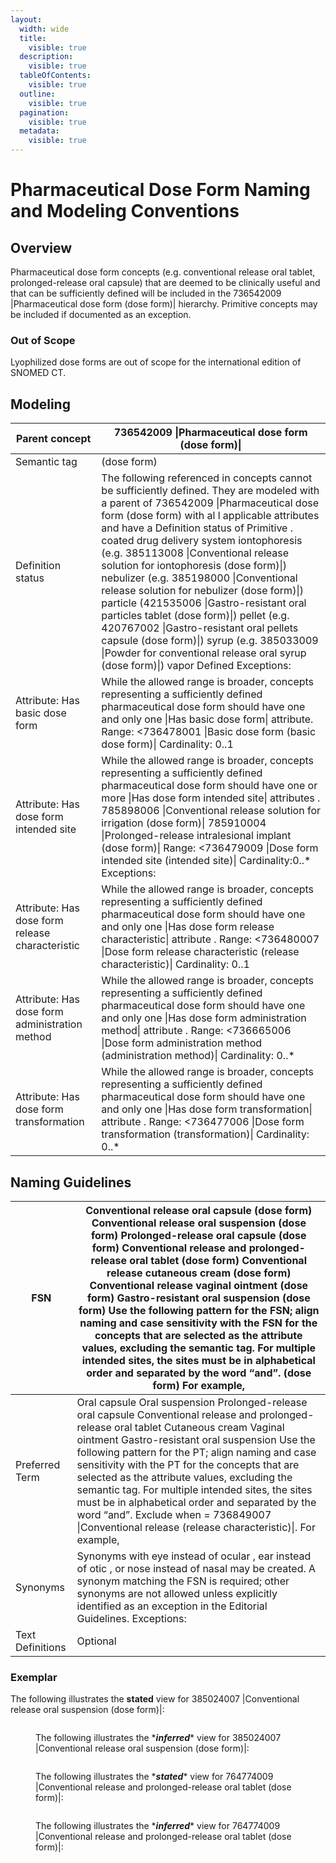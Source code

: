 ```yaml
---
layout:
  width: wide
  title:
    visible: true
  description:
    visible: true
  tableOfContents:
    visible: true
  outline:
    visible: true
  pagination:
    visible: true
  metadata:
    visible: true
---
```


# Pharmaceutical Dose Form Naming and Modeling Conventions

## Overview

Pharmaceutical dose form concepts (e.g. conventional release oral tablet, prolonged-release oral capsule) that are deemed to be clinically useful and that can be sufficiently defined will be included in the 736542009 |Pharmaceutical dose form (dose form)| hierarchy. Primitive concepts may be included if documented as an exception.

### Out of Scope

Lyophilized dose forms are out of scope for the international edition of SNOMED CT.

## Modeling

| Parent concept                                  | 736542009 \|Pharmaceutical dose form (dose form)\|                                                                                                                                                                                                                                                                                                                                                                                                                                                                                                                                                                                                                                                                          |
| ----------------------------------------------- | --------------------------------------------------------------------------------------------------------------------------------------------------------------------------------------------------------------------------------------------------------------------------------------------------------------------------------------------------------------------------------------------------------------------------------------------------------------------------------------------------------------------------------------------------------------------------------------------------------------------------------------------------------------------------------------------------------------------------- |
| Semantic tag                                    | (dose form)                                                                                                                                                                                                                                                                                                                                                                                                                                                                                                                                                                                                                                                                                                                 |
| Definition status                               | The following referenced in concepts cannot be sufficiently defined. They are modeled with a parent of 736542009 \|Pharmaceutical dose form (dose form) with al l applicable attributes and have a Definition status of Primitive . coated drug delivery system iontophoresis (e.g. 385113008 \|Conventional release solution for iontophoresis (dose form)\|) nebulizer (e.g. 385198000 \|Conventional release solution for nebulizer (dose form)\|) particle (421535006 \|Gastro-resistant oral particles tablet (dose form)\|) pellet (e.g. 420767002 \|Gastro-resistant oral pellets capsule (dose form)\|) syrup (e.g. 385033009 \|Powder for conventional release oral syrup (dose form)\|) vapor Defined Exceptions: |
| Attribute: Has basic dose form                  | While the allowed range is broader, concepts representing a sufficiently defined pharmaceutical dose form should have one and only one \|Has basic dose form\| attribute. Range: <736478001 \|Basic dose form (basic dose form)\| Cardinality: 0..1                                                                                                                                                                                                                                                                                                                                                                                                                                                                         |
| Attribute: Has dose form intended site          | While the allowed range is broader, concepts representing a sufficiently defined pharmaceutical dose form should have one or more \|Has dose form intended site\| attributes . 785898006 \|Conventional release solution for irrigation (dose form)\| 785910004 \|Prolonged-release intralesional implant (dose form)\| Range: <736479009 \|Dose form intended site (intended site)\| Cardinality:0..\* Exceptions:                                                                                                                                                                                                                                                                                                         |
| Attribute: Has dose form release characteristic | While the allowed range is broader, concepts representing a sufficiently defined pharmaceutical dose form should have one and only one \|Has dose form release characteristic\| attribute . Range: <736480007 \|Dose form release characteristic (release characteristic)\| Cardinality: 0..1                                                                                                                                                                                                                                                                                                                                                                                                                               |
| Attribute: Has dose form administration method  | While the allowed range is broader, concepts representing a sufficiently defined pharmaceutical dose form should have one and only one \|Has dose form administration method\| attribute . Range: <736665006 \|Dose form administration method (administration method)\| Cardinality: 0..\*                                                                                                                                                                                                                                                                                                                                                                                                                                 |
| Attribute: Has dose form transformation         | While the allowed range is broader, concepts representing a sufficiently defined pharmaceutical dose form should have one and only one \|Has dose form transformation\| attribute . Range: <736477006 \|Dose form transformation (transformation)\| Cardinality: 0..\*                                                                                                                                                                                                                                                                                                                                                                                                                                                      |

## Naming Guidelines

| FSN              | Conventional release oral capsule (dose form) Conventional release oral suspension (dose form) Prolonged-release oral capsule (dose form) Conventional release and prolonged-release oral tablet (dose form) Conventional release cutaneous cream (dose form) Conventional release vaginal ointment (dose form) Gastro-resistant oral suspension (dose form) Use the following pattern for the FSN; align naming and case sensitivity with the FSN for the concepts that are selected as the attribute values, excluding the semantic tag. For multiple intended sites, the sites must be in alphabetical order and separated by the word “and”. (dose form) For example, |
| ---------------- | ------------------------------------------------------------------------------------------------------------------------------------------------------------------------------------------------------------------------------------------------------------------------------------------------------------------------------------------------------------------------------------------------------------------------------------------------------------------------------------------------------------------------------------------------------------------------------------------------------------------------------------------------------------------------- |
| Preferred Term   | Oral capsule Oral suspension Prolonged-release oral capsule Conventional release and prolonged-release oral tablet Cutaneous cream Vaginal ointment Gastro-resistant oral suspension Use the following pattern for the PT; align naming and case sensitivity with the PT for the concepts that are selected as the attribute values, excluding the semantic tag. For multiple intended sites, the sites must be in alphabetical order and separated by the word “and”. Exclude when = 736849007 \|Conventional release (release characteristic)\|. For example,                                                                                                           |
| Synonyms         | Synonyms with eye instead of ocular , ear instead of otic , or nose instead of nasal may be created. A synonym matching the FSN is required; other synonyms are not allowed unless explicitly identified as an exception in the Editorial Guidelines. Exceptions:                                                                                                                                                                                                                                                                                                                                                                                                         |
| Text Definitions | Optional                                                                                                                                                                                                                                                                                                                                                                                                                                                                                                                                                                                                                                                                  |

### Exemplar

The following illustrates the **stated** view for 385024007 |Conventional release oral suspension (dose form)|:

<figure><img src="../../../../../../authoring/pharmaceutical-and-biologic-product/images/174691251.png" alt=""><figcaption><p>The following illustrates the *<em><strong>inferred</strong></em>* view for 385024007 |Conventional release oral suspension (dose form)|:</p></figcaption></figure>

<figure><img src="../../../../../../authoring/pharmaceutical-and-biologic-product/images/174691247.png" alt=""><figcaption><p>The following illustrates the *<em><strong>stated</strong></em>* view for 764774009 |Conventional release and prolonged-release oral tablet (dose form)|:</p></figcaption></figure>

<figure><img src="../../../../../../authoring/pharmaceutical-and-biologic-product/images/174691253.png" alt=""><figcaption><p>The following illustrates the *<em><strong>inferred</strong></em>* view for 764774009 |Conventional release and prolonged-release oral tablet (dose form)|:</p></figcaption></figure>

<figure><img src="../../../../../../authoring/pharmaceutical-and-biologic-product/images/174691246.png" alt=""><figcaption></figcaption></figure>
